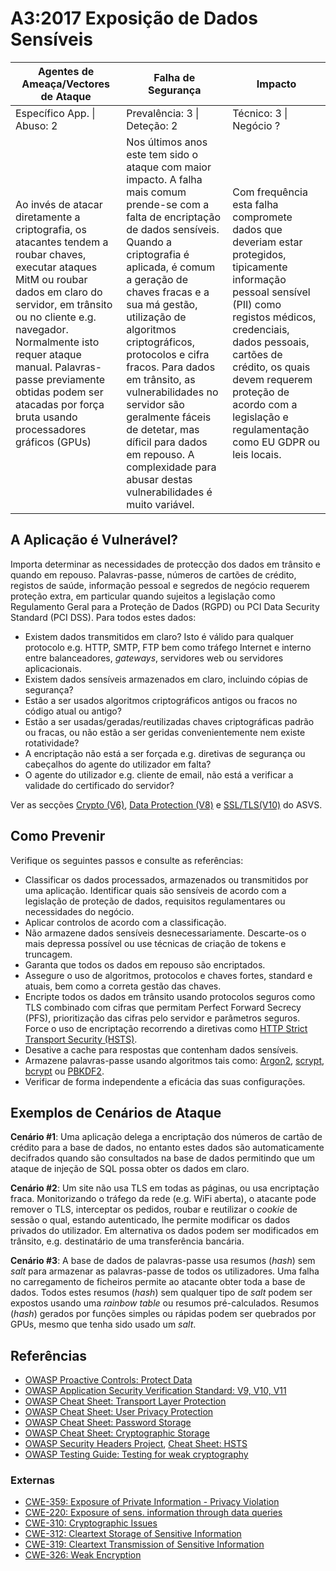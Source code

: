 # A3:2017 Exposição de Dados Sensíveis

| Agentes de Ameaça/Vectores de Ataque | Falha de Segurança | Impacto |
| -- | -- | -- |
| Específico App. \| Abuso: 2 | Prevalência: 3 \| Deteção: 2 | Técnico: 3 \| Negócio ? |
| Ao invés de atacar diretamente a criptografia, os atacantes tendem a roubar chaves, executar ataques MitM ou roubar dados em claro do servidor, em trânsito ou no cliente e.g. navegador. Normalmente isto requer ataque manual. Palavras-passe previamente obtidas podem ser atacadas por força bruta usando processadores gráficos (GPUs) | Nos últimos anos este tem sido o ataque com maior impacto. A falha mais comum prende-se com a falta de encriptação de dados sensíveis. Quando a criptografia é aplicada, é comum a geração de chaves fracas e a sua má gestão, utilização de algoritmos criptográficos, protocolos e cifra fracos. Para dados em trânsito, as vulnerabilidades no servidor são geralmente fáceis de detetar, mas díficil para dados em repouso. A complexidade para abusar destas vulnerabilidades é muito variável. | Com frequência esta falha compromete dados que deveriam estar protegidos, tipicamente informação pessoal sensível (PII) como registos médicos, credenciais, dados pessoais, cartões de crédito, os quais devem requerem proteção de acordo com a legislação e regulamentação como EU GDPR ou leis locais. |

## A Aplicação é Vulnerável?

Importa determinar as necessidades de protecção dos dados em trânsito e quando
em repouso. Palavras-passe, números de cartões de crédito, registos de saúde,
informação pessoal e segredos de negócio requerem proteção extra, em particular
quando sujeitos a legislação como Regulamento Geral para a Proteção de Dados
(RGPD) ou PCI Data Security Standard (PCI DSS). Para todos estes dados:

- Existem dados transmitidos em claro? Isto é válido para qualquer protocolo
  e.g. HTTP, SMTP, FTP bem como tráfego Internet e interno entre balanceadores,
  _gateways_, servidores web ou servidores aplicacionais.
- Existem dados sensíveis armazenados em claro, incluindo cópias de segurança?
- Estão a ser usados algoritmos criptográficos antigos ou fracos no código atual
  ou antigo?
- Estão a ser usadas/geradas/reutilizadas chaves criptográficas padrão ou
  fracas, ou não estão a ser geridas convenientemente nem existe rotatividade?
- A encriptação não está a ser forçada e.g. diretivas de segurança ou cabeçalhos
  do agente do utilizador em falta? 
- O agente do utilizador e.g. cliente de email, não está a verificar a validade
  do certificado do servidor?

Ver as secções [Crypto (V6)][0xa31], [Data Protection (V8)][0xa32] e
[SSL/TLS(V10)][0xa33] do ASVS.

## Como Prevenir

Verifique os seguintes passos e consulte as referências:

- Classificar os dados processados, armazenados ou transmitidos por uma
  aplicação. Identificar quais são sensíveis de acordo com a legislação de
  proteção de dados, requisitos regulamentares ou necessidades do negócio.
- Aplicar controlos de acordo com a classificação.
- Não armazene dados sensíveis desnecessariamente. Descarte-os o mais depressa
  possível ou use técnicas de criação de tokens e truncagem.
- Garanta que todos os dados em repouso são encriptados.
- Assegure o uso de algoritmos, protocolos e chaves fortes, standard e atuais,
  bem como a correta gestão das chaves.
- Encripte todos os dados em trânsito usando protocolos seguros como TLS
  combinado com cifras que permitam Perfect Forward Secrecy (PFS), prioritização
  das cifras pelo servidor e parâmetros seguros. Force o uso de encriptação
  recorrendo a diretivas como [HTTP Strict Transport Security (HSTS)][0xa34].
- Desative a cache para respostas que contenham dados sensíveis.
- Armazene palavras-passe usando algoritmos tais como: [Argon2][0xa35],
  [scrypt][0xa36], [bcrypt][0xa37] ou [PBKDF2][0xa38].
- Verificar de forma independente a eficácia das suas configurações.

## Exemplos de Cenários de Ataque

**Cenário #1**: Uma aplicação delega a encriptação dos números de cartão de
crédito para a base de dados, no entanto estes dados são automaticamente
decifrados quando são consultados na base de dados permitindo que um ataque de
injeção de SQL possa obter os dados em claro.

**Cenário #2**: Um site não usa TLS em todas as páginas, ou usa encriptação
fraca. Monitorizando o tráfego da rede (e.g. WiFi aberta), o atacante pode
remover o TLS, interceptar os pedidos, roubar e reutilizar o _cookie_ de sessão
o qual, estando autenticado, lhe permite modificar os dados privados do
utilizador. Em alternativa os dados podem ser modificados em trânsito, e.g.
destinatário de uma transferência bancária.

**Cenário #3**: A base de dados de palavras-passe usa resumos (_hash_) sem
_salt_ para armazenar as palavras-passe de todos os utilizadores. Uma falha no
carregamento de ficheiros permite ao atacante obter toda a base de dados. Todos
estes resumos (_hash_) sem qualquer tipo de _salt_ podem ser expostos usando uma
_rainbow table_ ou resumos pré-calculados. Resumos (_hash_) gerados por funções
simples ou rápidas podem ser quebrados por GPUs, mesmo que tenha sido usado um
_salt_.

## Referências

- [OWASP Proactive Controls: Protect Data][0xa37]
- [OWASP Application Security Verification Standard: V9, V10, V11][0xa38]
- [OWASP Cheat Sheet: Transport Layer Protection][0xa39]
- [OWASP Cheat Sheet: User Privacy Protection][0xa310]
- [OWASP Cheat Sheet: Password Storage][0xa311]
- [OWASP Cheat Sheet: Cryptographic Storage][0xa312]
- [OWASP Security Headers Project][0xa313], [Cheat Sheet: HSTS][0xa314]
- [OWASP Testing Guide: Testing for weak cryptography][0xa315]

### Externas

- [CWE-359: Exposure of Private Information - Privacy Violation][0xa316]
- [CWE-220: Exposure of sens. information through data queries][0xa317]
- [CWE-310: Cryptographic Issues][0xa318]
- [CWE-312: Cleartext Storage of Sensitive Information][0xa319]
- [CWE-319: Cleartext Transmission of Sensitive Information][0xa320]
- [CWE-326: Weak Encryption][0xa321]

[0xa31]: https://owasp.org/www-project-application-security-verification-standard/
[0xa32]: https://cheatsheetseries.owasp.org/cheatsheets/HTTP_Strict_Transport_Security_Cheat_Sheet.html
[0xa33]: https://github.com/p-h-c/phc-winner-argon2
[0xa34]: https://wikipedia.org/wiki/Scrypt
[0xa35]: https://wikipedia.org/wiki/Bcrypt
[0xa36]: https://wikipedia.org/wiki/PBKDF2
[0xa37]: https://owasp.org/www-project-proactive-controls/v3/en/c8-protect-data-everywhere
[0xa38]: https://owasp.org/www-project-application-security-verification-standard/
[0xa39]: https://cheatsheetseries.owasp.org/cheatsheets/Transport_Layer_Protection_Cheat_Sheet.html
[0xa310]: https://cheatsheetseries.owasp.org/cheatsheets/User_Privacy_Protection_Cheat_Sheet.html
[0xa311]: https://cheatsheetseries.owasp.org/cheatsheets/Password_Storage_Cheat_Sheet.html
[0xa312]: https://cheatsheetseries.owasp.org/cheatsheets/Cryptographic_Storage_Cheat_Sheet.html
[0xa313]: https://owasp.org/www-project-secure-headers/
[0xa314]: https://cheatsheetseries.owasp.org/cheatsheets/HTTP_Strict_Transport_Security_Cheat_Sheet.html
[0xa315]: https://owasp.org/www-project-web-security-testing-guide/latest/4-Web_Application_Security_Testing/09-Testing_for_Weak_Cryptography/README
[0xa316]: https://cwe.mitre.org/data/definitions/359.html
[0xa317]: https://cwe.mitre.org/data/definitions/220.html
[0xa318]: https://cwe.mitre.org/data/definitions/310.html
[0xa319]: https://cwe.mitre.org/data/definitions/312.html
[0xa320]: https://cwe.mitre.org/data/definitions/319.html
[0xa321]: https://cwe.mitre.org/data/definitions/326.html
[0xa322]: https://github.com/OWASP/ASVS/blob/v4.0.2/4.0/en/0x14-V6-Cryptography.md
[0xa323]: https://github.com/OWASP/ASVS/blob/v4.0.2/4.0/en/0x16-V8-Data-Protection.md
[0xa324]: https://github.com/OWASP/ASVS/blob/v4.0.2/4.0/en/0x17-V9-Communications.md

